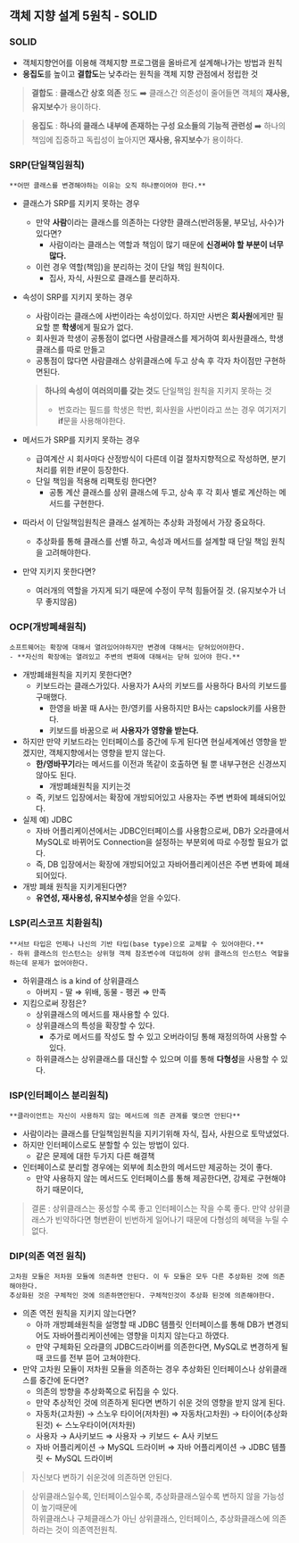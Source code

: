 ## 객체 지향 설계 5원칙 - SOLID

### SOLID

- 객체지향언어를 이용해 객체지향 프로그램을 올바르게 설계해나가는 방법과 원칙
- **응집도**를 높이고 **결합도**는 낮추라는 원칙을 객체 지향 관점에서 정립한 것

> **결합도** : **클래스간 상호 의존** 정도 ➡️ 클래스간 의존성이 줄어들면 객체의 **재사용, 유지보수**가 용이하다.
 
> **응집도** : **하나의 클래스 내부에 존재하는 구성 요소들의 기능적 관련성** ➡️ 하나의 책임에 집중하고 독립성이 높아지면 **재사용, 유지보수**가 용이하다.
> 

### SRP(단일책임원칙)

```
**어떤 클래스를 변경해야하는 이유는 오직 하나뿐이어야 한다.**
```

- 클래스가  SRP를 지키지 못하는 경우
    - 만약 **사람**이라는 클래스를 의존하는 다양한 클래스(반려동물, 부모님, 사수)가 있다면?
        - 사람이라는 클래스는 역할과 책임이 많기 때문에 **신경써야 할 부분이 너무 많다.**
    - 이런 경우 역할(책임)을 분리하는 것이 단일 책임 원칙이다.
        - 집사, 자식, 사원으로 클래스를 분리하자.
- 속성이 SRP를 지키지 못하는 경우
    - 사람이라는 클래스에 사번이라는 속성이있다. 하지만 사번은 **회사원**에게만 필요할 뿐 **학생**에게 필요가 없다.
    - 회사원과 학생이 공통점이 없다면 사람클래스를 제거하여 회사원클래스, 학생클래스를 따로 만들고
    - 공통점이 많다면 사람클래스 상위클래스에 두고 상속 후 각자 차이점만 구현하면된다.
    
    > **하나의 속성이 여러의미를 갖는 것**도 단일책임 원칙을 지키지 못하는 것   
    > - 번호라는 필드를 학생은 학번, 회사원을 사번이라고 쓰는 경우 여기저기 **if**문을 사용해야한다.
     
- 메서드가 SRP를 지키지 못하는 경우
    - 급여계산 시 회사마다 산정방식이 다른데 이걸 절차지향적으로 작성하면, 분기 처리를 위한 if문이 등장한다.
    - 단일 책임을 적용해 리팩토링 한다면?
        - 공통 계산 클래스를 상위 클래스에 두고, 상속 후 각 회사 별로 계산하는 메서드를 구현한다.
- 따라서 이 단일책임원칙은 클래스 설계하는 추상화 과정에서 가장 중요하다.
    - 추상화를 통해 클래스를 선별 하고, 속성과 메서드를 설계할 때 단일 책임 원칙을 고려해야한다.
- 만약 지키지 못한다면?
    - 여러개의 역할을 가지게 되기 때문에 수정이 무척 힘들어질 것. (유지보수가 너무 좋지않음)

### OCP(개방폐쇄원칙)

```
소프트웨어는 확장에 대해서 열려있어야하지만 변경에 대해서는 닫혀있어야한다.
- **자신의 확장에는 열려있고 주변의 변화에 대해서는 닫혀 있어야 한다.**
```

- 개방폐쇄원칙을 지키지 못한다면?
    - 키보드라는 클래스가있다. 사용자가 A사의 키보드를 사용하다 B사의 키보드를 구매했다.
        - 한영을 바꿀 때 A사는 한/영키를 사용하지만 B사는 capslock키를 사용한다.
        - 키보드를 바꿈으로 써 **사용자가 영향을 받는다.**
- 하지만 만약 키보드라는 인터페이스를 중간에 두게 된다면 현실세계에선 영향을 받겠지만, 객체지향에서는 영향을 받지 않는다.
    - **한/영바꾸기**라는 메서드를 이전과 똑같이 호출하면 될 뿐 내부구현은 신경쓰지 않아도 된다.
        - 개방폐쇄원칙을 지키는것
    - 즉, 키보드 입장에서는 확장에 개방되어있고 사용자는 주변 변화에 폐쇄되어있다.
- 실제 예) JDBC
    - 자바 어플리케이션에서는 JDBC인터페이스를 사용함으로써, DB가 오라클에서 MySQL로 바뀌어도 Connection을 설정하는 부분외에 따로 수정할 필요가 없다.
    - 즉, DB 입장에서는 확장에 개방되어있고 자바어플리케이션은 주변 변화에 폐쇄되어있다.
- 개방 폐쇄 원칙을 지키게된다면?
    - **유연성, 재사용성, 유지보수성**을 얻을 수있다.

### LSP(리스코프 치환원칙)

```
**서브 타입은 언제나 나신의 기반 타입(base type)으로 교체할 수 있어야한다.**
- 하위 클래스의 인스턴스는 상위형 객체 참조변수에 대입하여 상위 클래스의 인스턴스 역할을 하는데 문제가 없어야한다.
```

- 하위클래스 is a kind of 상위클래스
    - 아버지 - 딸 ⇒ 위배, 동물 - 펭귄 ⇒ 만족
- 지킴으로써 장점은?
    - 상위클래스의 메서드를 재사용할 수 있다.
    - 상위클래스의 특성을 확장할 수 있다.
        - 추가로 메서드를 작성도 할 수 있고 오버라이딩 통해 재정의하여 사용할 수 있다.
    - 하위클래스는 상위클래스를 대신할 수 있으며 이를 통해 **다형성**을 사용할 수 있다.

### ISP(인터페이스 분리원칙)

```
**클라이언트는 자신이 사용하지 않는 메서드에 의존 관계를 맺으면 안된다**
```

- 사람이라는 클래스를 단일책임원칙을 지키기위해 자식, 집사, 사원으로 토막냈었다.
- 하지만 인터페이스로도 분할할 수 있는 방법이 있다.
    - 같은 문제에 대한 두가지 다른 해결책
- 인터페이스로 분리할 경우에는 외부에 최소한의 메서드만 제공하는 것이 좋다.
    - 만약 사용하지 않는 메서드도 인터페이스를 통해 제공한다면, 강제로 구현해야하기 때문이다,

> 결론 : 상위클래스는 풍성할 수록 좋고 인터페이스는 작을 수록 좋다.
만약 상위클래스가 빈약하다면 형변환이 빈번하게 일어나기 때문에 다형성의 혜택을 누릴 수 없다.
> 

### DIP(의존 역전 원칙)

```
고차원 모듈은 저차원 모듈에 의존하면 안된다. 이 두 모듈은 모두 다른 추상화된 것에 의존해야한다.
추상화된 것은 구체적인 것에 의존하면안된다. 구체적인것이 추상화 된것에 의존해야한다.
```

- 의존 역전 원칙을 지키지 않는다면?
    - 아까 개방폐쇄원칙을 설명할 때 JDBC 템플릿 인터페이스를 통해 DB가 변경되어도 자바어플리케이션에는 영향을 미치지 않는다고 하였다.
    - 만약 구체화된 오라클의 JDBC드라이버를 의존한다면, MySQL로 변경하게 될 때 코드를 전부 뜯어 고쳐야한다.
- 만약 고차원 모듈이 저차원 모듈을 의존하는 경우 추상화된 인터페이스나 상위클래스를 중간에 둔다면?
    - 의존의 방향을 추상화쪽으로 뒤집을 수 있다.
    - 만약 추상적인 것에 의존하게 된다면 변하기 쉬운 것의 영향을 받지 않게 된다.
    - 자동차(고차원) → 스노우 타이어(저차원) ⇒ 자동차(고차원) → 타이어(추상화된것) ← 스노우타이어(저차원)
    - 사용자 → A사키보드 ⇒ 사용자 → 키보드 ← A사 키보드
    - 자바 어플리케이션 → MySQL 드라이버 ⇒ 자바 어플리케이션 → JDBC 템플릿 ← MySQL 드라이버

> 자신보다 변하기 쉬운것에 의존하면 안된다.
> 

> 상위클래스일수록, 인터페이스일수록, 추상화클래스일수록 변하지 않을 가능성이 높기때문에   
하위클래스나 구체클래스가 아닌 상위클래스, 인터페이스, 추상화클래스에 의존하라는 것이 의존역전원칙.
>